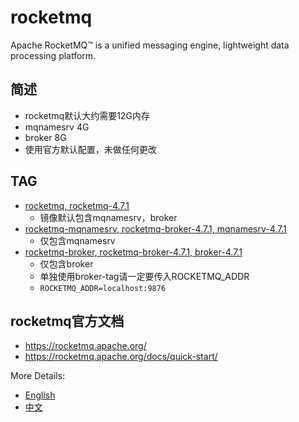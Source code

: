# rocketmq

Apache RocketMQ™ is a unified messaging engine, lightweight data processing platform.

## 简述
* rocketmq默认大约需要12G内存
* mqnamesrv 4G
* broker 8G
* 使用官方默认配置，未做任何更改

## TAG
* [rocketmq, rocketmq-4.7.1](https://github.com/chaiyd/docker/tree/master/rocketmq)
  * 镜像默认包含mqnamesrv，broker  
* [rocketmq-mqnamesrv, rocketmq-broker-4.7.1, mqnamesrv-4.7.1](https://github.com/chaiyd/docker/tree/master/rocketmq-mqnamesrv)
  * 仅包含mqnamesrv
* [rocketmq-broker, rocketmq-broker-4.7.1, broker-4.7.1](https://github.com/chaiyd/docker/tree/master/rocketmq-broker)
  * 仅包含broker
  * 单独使用broker-tag请一定要传入ROCKETMQ_ADDR
  * ```ROCKETMQ_ADDR=localhost:9876```

## rocketmq官方文档
* https://rocketmq.apache.org/
* https://rocketmq.apache.org/docs/quick-start/

More Details:
* [English](https://github.com/apache/rocketmq/tree/master/docs/en)
* [中文](https://github.com/apache/rocketmq/tree/master/docs/cn)
